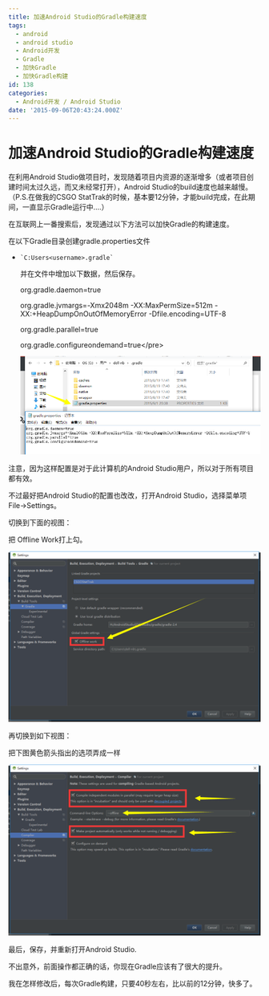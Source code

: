 ```yaml
---
title: 加速Android Studio的Gradle构建速度
tags:
  - android
  - android studio
  - Android开发
  - Gradle
  - 加快Gradle
  - 加快Gradle构建
id: 138
categories:
  - Android开发 / Android Studio
date: '2015-09-06T20:43:24.000Z'
---
```


# 加速Android Studio的Gradle构建速度

在利用Android Studio做项目时，发现随着项目内资源的逐渐增多（或者项目创建时间太过久远，而又未经常打开），Android Studio的build速度也越来越慢。（P.S.在做我的CSGO StatTrak的时候，基本要12分钟，才能build完成，在此期间，一直显示Gradle运行中....）

在互联网上一番搜索后，发现通过以下方法可以加快Gradle的构建速度。

在以下Gradle目录创建gradle.properties文件

*     `C:Users<username>.gradle` 

  并在文件中增加以下数据，然后保存。

  org.gradle.daemon=true

  org.gradle.jvmargs=-Xmx2048m -XX:MaxPermSize=512m -XX:+HeapDumpOnOutOfMemoryError -Dfile.encoding=UTF-8

  org.gradle.parallel=true

  org.gradle.configureondemand=true&lt;/pre&gt;

  ![speedup\_gradle\_3](https://raw.githubusercontent.com/ankanch/blog/master/images/wp-content/uploads/2015/09/speedup_gradle_3.png)

注意，因为这样配置是对于此计算机的Android Studio用户，所以对于所有项目都有效。

不过最好把Android Studio的配置也改改，打开Android Studio，选择菜单项 File-&gt;Settings。

切换到下面的视图：

把 Offline Work打上勾。

[![speedup\_gradle\_1](https://raw.githubusercontent.com/ankanch/blog/master/images/wp-content/uploads/2015/09/speedup_gradle_1.png)](https://raw.githubusercontent.com/ankanch/blog/master/images/wp-content/uploads/2015/09/speedup_gradle_1.png)

再切换到如下视图：

把下图黄色箭头指出的选项弄成一样

[![speedup\_gradle\_2](https://raw.githubusercontent.com/ankanch/blog/master/images/wp-content/uploads/2015/09/speedup_gradle_2.png)](https://raw.githubusercontent.com/ankanch/blog/master/images/wp-content/uploads/2015/09/speedup_gradle_2.png)

最后，保存，并重新打开Android Studio.

不出意外，前面操作都正确的话，你现在Gradle应该有了很大的提升。

我在怎样修改后，每次Gradle构建，只要40秒左右，比以前的12分钟，快多了。

